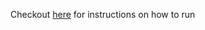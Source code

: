 Checkout [here](https://github.com/muzammil360/IPC-sharedmem-WebRTC-demo/blob/master/how%20to%20run.txt) for instructions on how to run
